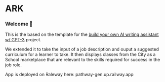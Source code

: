 # ARK
### Welcome 👋
This is the based on the template for the [build your own AI writing assistant w/ GPT-3](https://buildspace.so/builds/ai-writer) project.

We extended it to take the input of a job description and ouput a suggested curriculum for a learner to take. It then displays classes from the City as a School marketplace that are relevant to the skills required for success in the job role. 

App is deployed on Raleway here: pathway-gen.up.railway.app
